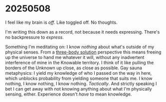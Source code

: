 # 20250508

I feel like my brain is _off_. Like toggled off. No thoughts.

I'm writing this down as a record, not because it needs expressing. There's no backpressure to _express_.

Something I'm meditating on: I know _nothing_ about what's outside of my physical senses. From a [three-body solution](../04/17/the-three-body-solution.md) perspective this means freeing up the universe to hand me whatever it will, without any inadvertent interference of mine in the Knowable territory. I think of it like pulling the borders of the Unknown up close, as close as possible. Gay sauna metaphysics: I yield my knowledge of who I passed on the way in here, which unblocks probability from yielding someone that suits me. I know nothing, I know nothing, I know nothing. _Tactically_. And strictly speaking I bet I can get away with not knowing anything about what I'm physically sensing, either. Experience doesn't _have_ to mean knowledge.
